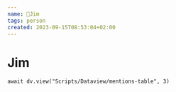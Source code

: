 ```yaml
---
name: 👤Jim
tags: person
created: 2023-09-15T08:53:04+02:00
---
```

# Jim



```dataviewjs
await dv.view("Scripts/Dataview/mentions-table", 3)
```

